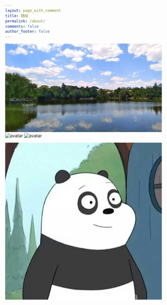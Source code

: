 ```yaml
---
layout: page_with_comment
title: 随拍
permalink: /about/
comments: false
author_footer: false
---
```


![avatar](20180702-01.jpg)
![avatar](20180702-02.jpg)
![avatar](20180702-03.jpg)

![avatar](/images/header.jpg)
